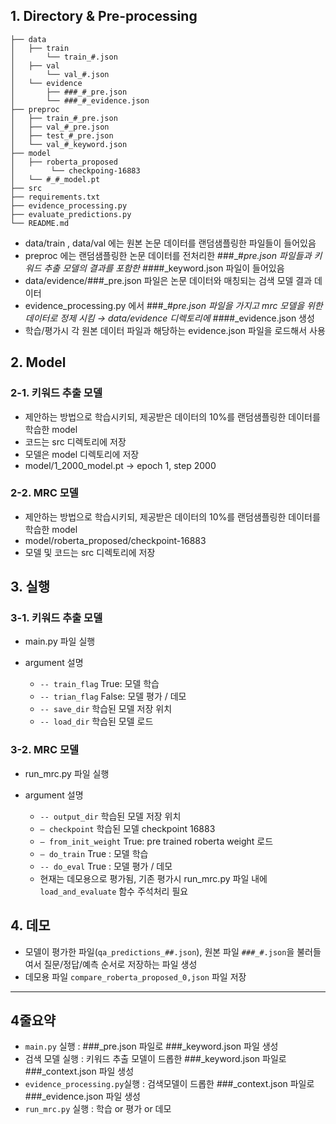 ## 1. Directory & Pre-processing

```
├── data
│   ├── train
│       └── train_#.json
│   ├── val
│       └── val_#.json
│   └── evidence
│       ├── ###_#_pre.json
│       └── ###_#_evidence.json
├── preproc
│   ├── train_#_pre.json
│   ├── val_#_pre.json
│   ├── test_#_pre.json
│   └── val_#_keyword.json
├── model
│   ├── roberta_proposed
│        └── checkpoing-16883
│   └── #_#_model.pt
├── src
├── requirements.txt
├── evidence_processing.py
├── evaluate_predictions.py
└── README.md
```

- data/train , data/val 에는 원본 논문 데이터를 랜덤샘플링한 파일들이 들어있음
- preproc 에는 랜덤샘플링한 논문 데이터를 전처리한 ###_#_pre.json 파일들과 키워드 추출 모델의 결과를 포함한 ###_#_keyword.json 파일이 들어있음 
- data/evidence/###_pre.json 파일은 논문 데이터와 매칭되는 검색 모델 결과 데이터
- evidence_processing.py 에서 ###_#_pre.json 파일을 가지고 mrc 모델을 위한 데이터로 정제 시킴 → data/evidence 디렉토리에 ###_#_evidence.json 생성
- 학습/평가시 각 원본 데이터 파일과 해당하는 evidence.json 파일을 로드해서 사용

## 2. Model
### 2-1. 키워드 추출 모델
- 제안하는 방법으로 학습시키되, 제공받은 데이터의 10%를 랜덤샘플링한 데이터를 학습한 model
- 코드는 src 디렉토리에 저장
- 모델은 model 디렉토리에 저장
- model/1_2000_model.pt → epoch 1, step 2000

### 2-2. MRC 모델
- 제안하는 방법으로 학습시키되, 제공받은 데이터의 10%를 랜덤샘플링한 데이터를 학습한 model
- model/roberta_proposed/checkpoint-16883
- 모델 및 코드는 src 디렉토리에 저장

## 3. 실행
### 3-1. 키워드 추출 모델 
- main.py 파일 실행
- argument 설명


    - `-- train_flag` True: 모델 학습
    - `-- trian_flag` False: 모델 평가 / 데모
    - `-- save_dir` 학습된 모델 저장 위치
    - `-- load_dir` 학습된 모델 로드

### 3-2. MRC 모델
- run_mrc.py 파일 실행
- argument 설명
    
    
    - `-- output_dir` 학습된 모델 저장 위치
    - `— checkpoint` 학습된 모델 checkpoint 16883
    - `— from_init_weight` True: pre trained roberta weight 로드
    - `— do_train` True : 모델 학습
    - `-- do_eval` True : 모델 평가 / 데모
    - 현재는 데모용으로 평가됨, 기존 평가시 run_mrc.py 파일 내에 `load_and_evaluate` 함수 주석처리 필요

## 4. 데모

- 모델이 평가한 파일(`qa_predictions_##.json`), 원본 파일 `###_#.json`을 불러들여서 질문/정답/예측 순서로 저장하는 파일 생성
- 데모용 파일 `compare_roberta_proposed_0,json` 파일 저장

---

## 4줄요약
- `main.py` 실행 : ###_pre.json 파일로 ###_keyword.json 파일 생성
- 검색 모델 실행 : 키워드 추출 모델이 드롭한 ###_keyword.json 파일로 ###_context.json 파일 생성
- `evidence_processing.py`실행 : 검색모델이 드롭한 ###_context.json 파일로 ###_evidence.json 파일 생성
- `run_mrc.py` 실행 : 학습 or 평가 or 데모
